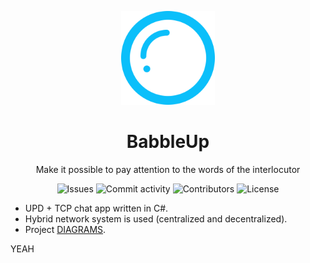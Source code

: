 <p align='center'>
  <img width='150' src='docs/img/IconLightApp.png'>
  <h1 align='center'>BabbleUp</h1>
  <p align='center'>
    Make it possible to pay attention to the words of the interlocutor
  </p>
</p>

<p align='center'>
  <img alt="Issues" src="https://img.shields.io/github/issues/flurium/babble?style=flat-square" />
  <img alt="Commit activity" src="https://img.shields.io/github/commit-activity/m/flurium/babble?style=flat-square" /> 
  <img alt="Contributors" src="https://img.shields.io/github/contributors/flurium/babble?style=flat-square" />
  <img alt="License" src="https://img.shields.io/github/license/flurium/babble?style=flat-square" />
</p>

- UPD + TCP chat app written in C#.
- Hybrid network system is used (centralized and decentralized).
- Project [DIAGRAMS](docs/diagrams).

YEAH
